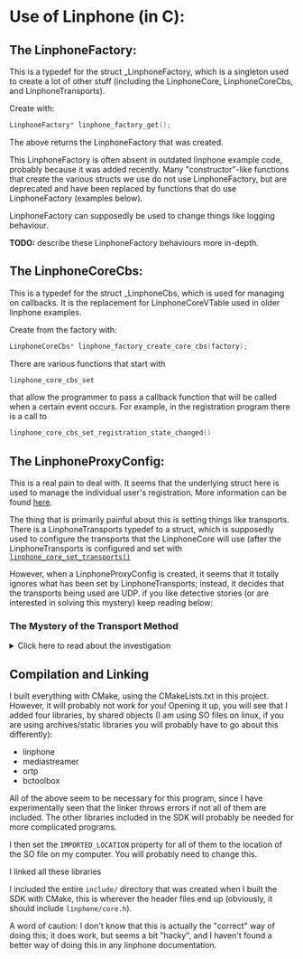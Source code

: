 # Use of Linphone (in C):
## The LinphoneFactory:
This is a typedef for the struct \_LinphoneFactory, which is a singleton
used to create a lot of other stuff (including the LinphoneCore, LinphoneCoreCbs,
and LinphoneTransports).

Create with:

```c
LinphoneFactory* linphone_factory_get();
```

The above returns the LinphoneFactory that was created.

This LinphoneFactory is often absent in outdated linphone example code, probably
because it was added recently. Many "constructor"-like functions that create
the various structs we use do not use LinphoneFactory, but are deprecated and
have been replaced by functions that do use LinphoneFactory (examples below).

LinphoneFactory can supposedly be used to change things like logging behaviour.

**TODO:** describe these LinphoneFactory behaviours more in-depth.

## The LinphoneCoreCbs:
This is a typedef for the struct \_LinphoneCbs, which is used for managing
on callbacks. It is the replacement for LinphoneCoreVTable used in older linphone examples.

Create from the factory with:

```c
LinphoneCoreCbs* linphone_factory_create_core_cbs(factory);
```

There are various functions that start with
```c
linphone_core_cbs_set
```
that allow the programmer to pass a callback function that will be called when a certain event occurs.
For example, in the registration program there is a call to

```c
linphone_core_cbs_set_registration_state_changed()
```

## The LinphoneProxyConfig:
This is a real pain to deal with. It seems that the underlying struct here is used to manage the individual
user's registration. More information can be found [here](https://linphone.org/snapshots/docs/liblinphone/4.5.0/c/group__proxies.html).

The thing that is primarily painful about this is setting things like transports. There is a LinphoneTransports typedef to
a struct, which is supposedly used to configure the transports that the LinphoneCore will use (after the LinphoneTransports
is configured and set with [`linphone_core_set_transports()`](https://linphone.org/snapshots/docs/liblinphone/4.5.0/c/group__network__parameters.html#gaf1d2c470e683d5ef6aa1936f1b65ac89)

However, when a LinphoneProxyConfig is created, it seems that it totally ignores what has been set by LinphoneTransports;
instead, it decides that the transports being used are UDP. if you like detective stories (or are interested in solving this
mystery) keep reading below:

### The Mystery of the Transport Method
<details>
	<summary>Click here to read about the investigation</summary>

LinphoneTransports struct is created, configured to set the UDP port to 0 (disable it) and the tcp port to 5060.
This LinphoneTransports struct is then set as the transport for the LinphoneCore being used.

It is confirmed that the LinphoneCore's port settings are as intended. 

A LinphoneProxyConfig is created and set for linphone core.

The LinphoneProxyConfig's transports are checked, returns UDP (before setting the domain, returns null. 
After setting the domain (calling `linphone_proxy_config_set_server_addr()`)), returns UDP. Gives an error:
`liblinphone-error-Cannot guess transport for proxy with identity [sip:daniel@parsedata.xyz]`.

Here is a part of the code. "Part" is a key word here; there is other authentication stuff that happens with the proxy config that
isn't relevant to the transports stuff, so it was omitted. The code will not run.

```c
LinphoneFactory *factory = linphone_factory_get();
LinphoneTransports *transports = linphone_factory_create_transports(factory);
linphone_transports_set_udp_port(transports, LC_SIP_TRANSPORT_DISABLED);
// LC_SIP_TRANSPORT_DISABLED is a preprocessor macro for 0
linphone_transports_set_tcp_port(transports, 5060);

LinphoneProxyConfig* proxy_cfg;	
LinphoneAddress *from;
LinphoneAuthInfo *info;
	
char* identity="sip:daniel@parsedata.xyz";
char* password="123456";
// in the code, both of the above are entered as command line arguments, but hardcoded here for simplicity

LinphoneCore *lc = linphone_factory_create_core_3(factory, NULL, NULL, NULL);

printf("core's transports: tcp:%i, udp:%i\n", linphone_transports_get_tcp_port(linphone_core_get_transports_used(lc)), 
linphone_transports_get_udp_port(linphone_core_get_transports_used(lc)));
// The above prints: core's transports: tcp:5060, udp:0
// evidently the LinphoneCore is set to use tcp and not udp

proxy_cfg = linphone_core_create_proxy_config(lc);
printf("proxy transport: %s \n", linphone_proxy_config_get_transport(proxy_cfg));
// prints: proxy transport: (null)

from = linphone_address_new(identity);
linphone_proxy_config_set_identity_address(proxy_cfg,from); /*set identity with user name and domain*/
// linphone_proxy_config_get_transport(proxy_cfg) would still return null

linphone_proxy_config_set_server_addr(proxy_cfg,server_addr); /* we assume domain = proxy server address*/
// AHAH! linphone_proxy_config_get_transport(proxy_cfg) returns "udp"

linphone_proxy_config_enable_register(proxy_cfg, TRUE); /*activate registration for this proxy config*/

linphone_core_add_proxy_config(lc,proxy_cfg); /*IMPORTANT PART: add proxy config to linphone core*/
linphone_core_set_default_proxy_config(lc,proxy_cfg); /*set to default proxy*/

printf("core's transports after adding proxy_config: tcp:%i, udp:%i\n", linphone_transports_get_tcp_port(linphone_core_get_transports_used(lc)), 
	linphone_transports_get_udp_port(linphone_core_get_transports_used(lc)));
// above prints: core's transports after adding proxy_config: tcp:5060, udp:0

// run in a while loop to maintain registration in the code, but put here once so you get the point
linphone_core_iterate(lc); /* first iterate initiates registration */
```

see commit 3297406e717b130e149e8e458c14fefeb6389430 for the original code (in registration.c).

The important things in the above are that:
* `proxy_cfg`'s transports are not set to anything until the server address is set
* Afterwards, `proxy_cfg`'s transports are set to udp
* `linphone_core_set_transports` changes the transport method used by the LinphoneCore, but doesn't seem to impact the proxy
* The LinphoneCore's transport settings stay different from the proxy even after the proxy is set; at the time of writing the
question remains as to which of the two linphone follows; it appears to be UDP given that the program doesn't register

It is the case that there is a `linphone_proxy_config_get_transport()` function, but there is no equivalent for setting it.
In fact, there seems to be no function at all to set the transport method for the LinphoneProxyConfig struct!

**The big question: how does one set the transport method for the LinphoneProxyConfig struct?**

To answer this, I began by trying to figure out how the transport method is actually stored.
To figure _that_ out, I looked at the code for `linphone_proxy_config_get_transport()`.

`linphone_proxy_config_get_transport()` is defined in [liblinphone/coreapi/proxy.c](https://github.com/BelledonneCommunications/liblinphone/blob/master/coreapi/proxy.c)
as:
```c
const char* linphone_proxy_config_get_transport(const LinphoneProxyConfig *cfg) {
	const char* addr=NULL;
	const char* ret="udp"; /*default value*/
	const SalAddress* route_addr=NULL;
	bool_t destroy_route_addr = FALSE;

	if (linphone_proxy_config_get_service_route(cfg)) {
		route_addr = L_GET_CPP_PTR_FROM_C_OBJECT(linphone_proxy_config_get_service_route(cfg))->getInternalAddress();
	} else if (linphone_proxy_config_get_route(cfg)) {
		addr=linphone_proxy_config_get_route(cfg);
	} else if(linphone_proxy_config_get_addr(cfg)) {
		addr=linphone_proxy_config_get_addr(cfg);
	} else {
		ms_error("Cannot guess transport for proxy with identity [%s]", cfg->reg_identity);
		return NULL;
	}

	if (!route_addr) {
		if (!((*(SalAddress **)&route_addr) = sal_address_new(addr)))
			return NULL;
		destroy_route_addr = TRUE;
	}

	ret=sal_transport_to_string(sal_address_get_transport(route_addr));
	if (destroy_route_addr)
		sal_address_unref((SalAddress *)route_addr);

	return ret;
}
```
This explains the first and second points above; if `linphone_proxy_config_get_route(cfg)` returns something
that isn't NULL or null or false (which would probably be/evidently is the case after `linphone_proxy_config_set_server_addr()`
is called. However, since `route_addr` is only changed if `linphone_proxy_config_get_service_route(cfg)` evaluates
to true, and `sal_address_get_transport` (defined in [liblinphone/coreapi/bellesip\_sal/sal\_address\_impl.c](https://github.com/BelledonneCommunications/liblinphone/blob/master/coreapi/bellesip_sal/sal_address_impl.c)
as returning `SalTransportUDP` if the address passed is null, `linphone_proxy_config_get_transport` could only return something
non-NULL, non-udp if `linphone_proxy_config_get_service_route(cfg)` returns something that evaluates to true. When the `server_addr`
was not set, the function returned NULL and threw the error descibed above, but after the `server_addr` was set it started to directly
return udp.

`linphone_proxy_config_get_service_route` is defined in [liblinphone/src/sal/op.h](https://github.com/BelledonneCommunications/liblinphone/blob/master/src/sal/op.h) as simply returning `mServiceRoute`

`mServiceRoute` is changed in `SalOp::setServiceRoute` in [liblinphone/src/sal/op.cpp](https://github.com/BelledonneCommunications/liblinphone/blob/master/src/sal/op.cpp)

`SalOp::setServiceRoute` is called from `SalRegisterOp::registerRefresherListener` in [liblinphone/src/sal/register-op.cpp](https://github.com/BelledonneCommunications/liblinphone/blob/master/src/sal/register-op.cpp) if the third argument is equal to `200`.

`SalRegisterOp::registerRefresherListener` is passed as the last argument (`listener`) to `SalOp::sendRequestAndCreateRefresher()` 
(in [liblinphone/src/sal/op.cpp](https://github.com/BelledonneCommunications/liblinphone/blob/master/src/sal/op.cpp))
by `SalRegisterOp::sendRegister` (in [liblinphone/src/sal/op.cpp](https://github.com/BelledonneCommunications/liblinphone/blob/master/src/sal/register-op.cpp)

`SalOp::sendRequestAndCreateRefresher` (on line 690) passes `listener` as the second argument to `belle_sip_refresher_set_listener(mRefresher, listener, this)`

`belle_sip_refresher_set_listener` is defined in [belle-sip/src/refresher.c](https://github.com/BelledonneCommunications/belle-sip/blob/master/src/refresher.c) as:

```c
void belle_sip_refresher_set_listener(belle_sip_refresher_t* refresher, belle_sip_refresher_listener_t listener,void* user_pointer) {
	refresher->listener=listener;
	refresher->user_data=user_pointer;
}
```
On a different note, there is a `linphone_proxy_config_set_routes()` defined in [liblinphone/coreapi/proxy.c](https://github.com/BelledonneCommunications/liblinphone/blob/master/coreapi/proxy.c),
documented in 
[the Proxies module of the documentation](https://linphone.org/snapshots/docs/liblinphone/4.5.0/c/group__proxies.html#ga46f8e03a3fa4e408209f8438639376c0),
which is defined as follows:
```c
LinphoneStatus linphone_proxy_config_set_routes(LinphoneProxyConfig *cfg, const bctbx_list_t *routes) {
	if (cfg->reg_routes != NULL) {
		bctbx_list_free_with_data(cfg->reg_routes, ms_free);
		cfg->reg_routes = NULL;
	}
	bctbx_list_t *iterator = (bctbx_list_t *)routes;
	while (iterator != NULL) {
		char *route = (char *)bctbx_list_get_data(iterator);
		if (route != NULL && route[0] !='\0') {
			SalAddress *addr;
			char *tmp;
			/*try to prepend 'sip:' */
			if (strstr(route,"sip:") == NULL && strstr(route,"sips:") == NULL) {
				tmp = ms_strdup_printf("sip:%s",route);
			} else {
				tmp = ms_strdup(route);
			}
			addr = sal_address_new(tmp);
			if (addr != NULL) {
				sal_address_unref(addr);
				cfg->reg_routes = bctbx_list_append(cfg->reg_routes, tmp);
			} else {
				ms_free(tmp);
				return -1;
			}
		}
		iterator = bctbx_list_next(iterator);
	}
	return 0;
}
```

Unfortunately, there is no documentation on how to specify the `routes` etc, so using this will require a bit more digging.
Additionally, I have no idea as to whether or not this would solve the issue at hand at all.

**Remaining questions:**
* How do the transport settings of the LinphoneCore and LinphoneProxyConfig relate? Which is used when registering?
* How does one set the transport method of the LinphoneProxyConfig to TCP/whatever instead of UDP?
* What does the `linphone_proxy_config_set_routes` function have to do with the transport method? How does one call this function (what is `routes`)?

</details>

## Compilation and Linking
I built everything with CMake, using the CMakeLists.txt in this project. However, it will probably not work for you!
Opening it up, you will see that I added four libraries, by shared objects (I am using SO files on linux, if you are
using archives/static libraries you will probably have to go about this differently):
* linphone
* mediastreamer
* ortp
* bctoolbox

All of the above seem to be necessary for this program, since I have experimentally seen that the linker throws
errors if not all of them are included. The other libraries included in the SDK will probably be needed for more
complicated programs.

I then set the `IMPORTED_LOCATION` property for all of them to the location of the SO file on my computer.
You will probably need to change this.

I linked all these libraries

I included the entire `include/` directory that was created when I built the SDK with CMake, this is wherever
the header files end up (obviously, it should include `linphone/core.h`).

A word of caution: I don't know that this is actually the "correct" way of doing this; it does work, but seems
a bit "hacky", and I haven't found a better way of doing this in any linphone documentation.
